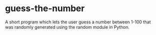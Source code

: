 # guess-the-number
A short program which lets the user guess a number between 1-100 that was randomly generated using the random module in Python.
